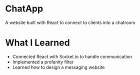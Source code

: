 # ChatApp

A website built with React to connect to clients into a chatroom

# What I Learned

* Connected React with Socket.io to handle communication
* Implemented a profanity filter
* Learned how to design a messaging website
